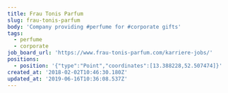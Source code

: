```yaml
---
title: Frau Tonis Parfum
slug: frau-tonis-parfum
body: 'Company providing #perfume for #corporate gifts'
tags:
  - perfume
  - corporate
job_board_url: 'https://www.frau-tonis-parfum.com/karriere-jobs/'
positions:
  - position: '{"type":"Point","coordinates":[13.388228,52.507474]}'
created_at: '2018-02-02T10:46:30.180Z'
updated_at: '2019-06-16T10:36:08.537Z'
---
```


